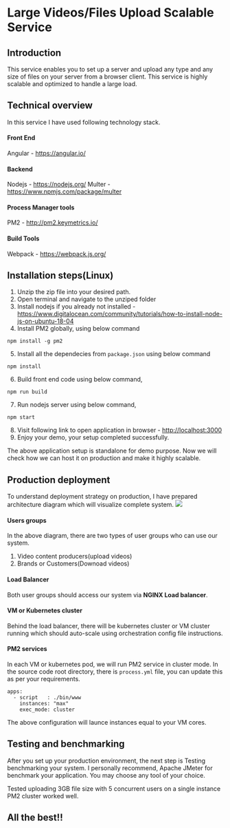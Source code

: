 # Large Videos/Files Upload Scalable Service
## Introduction
This service enables you to set up a server and upload any type and any size of files on your server from a browser client. This service is highly scalable and optimized to handle a large load.
## Technical overview
In this service I have used following technology stack.
#### Front End
Angular - https://angular.io/
#### Backend
Nodejs - https://nodejs.org/
Multer - https://www.npmjs.com/package/multer
#### Process Manager tools
PM2 - http://pm2.keymetrics.io/
#### Build Tools
Webpack - https://webpack.js.org/
## Installation steps(Linux)
1. Unzip the zip file into your desired path.
2. Open terminal and navigate to the unziped folder
3. Install nodejs if you already not installed -  https://www.digitalocean.com/community/tutorials/how-to-install-node-js-on-ubuntu-18-04
4. Install PM2 globally, using below command
```shell=
npm install -g pm2
```
5. Install all the dependecies from `package.json` using below command
```shell=
npm install
```
6. Build front end code using below command,
```shell=
npm run build
```
7. Run nodejs server using below command,
```shell=
npm start
```
8. Visit following link to open application in browser - [http://localhost:3000](http://localhost:3000)
9. Enjoy your demo, your setup completed successfully.

The above application setup is standalone for demo purpose. Now we will check how we can host it on production and make it highly scalable.

## Production deployment
To understand deployment strategy on production, I have prepared architecture diagram which will visualize complete system.
![](https://i.imgur.com/iuOzFRz.png)
#### Users groups
In the above diagram, there are two types of user groups who can use our system.
1. Video content producers(upload videos)
2. Brands or Customers(Downoad videos)

#### Load Balancer
Both user groups should access our system via **NGINX Load balancer**. 

#### VM or Kubernetes cluster 
Behind the load balancer, there will be kubernetes cluster or VM cluster running which should auto-scale using orchestration config file instructions.

#### PM2 services
In each VM or kubernetes pod, we will run PM2 service in cluster mode.
In the source code root directory, there is `process.yml` file, you can update this as per your requirements.
```shell=
apps:
  - script   : ./bin/www
    instances: "max"
    exec_mode: cluster
```
The above configuration will launce instances equal to your VM cores.
## Testing and benchmarking
After you set up your production environment, the next step is Testing benchmarking your system.
I personally recommend, Apache JMeter for benchmark your application. You may choose any tool of your choice.

Tested uploading 3GB file size with 5 concurrent users on a single instance PM2 cluster worked well.

## All the best!!
